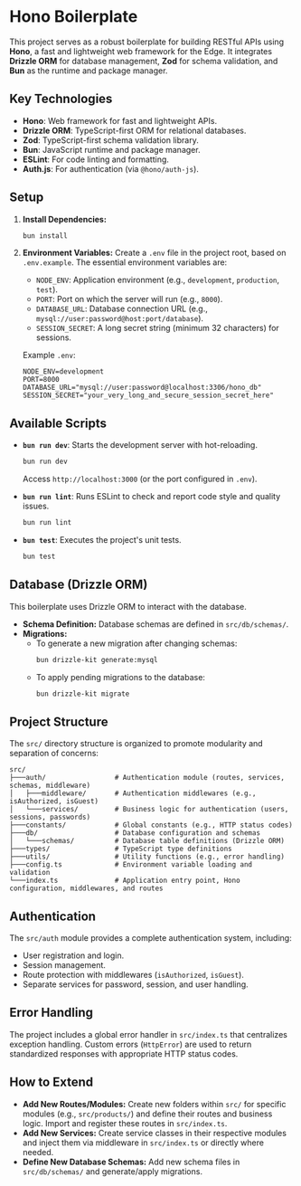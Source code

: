 # Hono Boilerplate

This project serves as a robust boilerplate for building RESTful APIs using **Hono**, a fast and lightweight web framework for the Edge. It integrates **Drizzle ORM** for database management, **Zod** for schema validation, and **Bun** as the runtime and package manager.

## Key Technologies

*   **Hono**: Web framework for fast and lightweight APIs.
*   **Drizzle ORM**: TypeScript-first ORM for relational databases.
*   **Zod**: TypeScript-first schema validation library.
*   **Bun**: JavaScript runtime and package manager.
*   **ESLint**: For code linting and formatting.
*   **Auth.js**: For authentication (via `@hono/auth-js`).

## Setup

1.  **Install Dependencies:**
    ```sh
    bun install
    ```

2.  **Environment Variables:**
    Create a `.env` file in the project root, based on `.env.example`. The essential environment variables are:
    *   `NODE_ENV`: Application environment (e.g., `development`, `production`, `test`).
    *   `PORT`: Port on which the server will run (e.g., `8000`).
    *   `DATABASE_URL`: Database connection URL (e.g., `mysql://user:password@host:port/database`).
    *   `SESSION_SECRET`: A long secret string (minimum 32 characters) for sessions.

    Example `.env`:
    ```
    NODE_ENV=development
    PORT=8000
    DATABASE_URL="mysql://user:password@localhost:3306/hono_db"
    SESSION_SECRET="your_very_long_and_secure_session_secret_here"
    ```

## Available Scripts

*   **`bun run dev`**: Starts the development server with hot-reloading.
    ```sh
    bun run dev
    ```
    Access `http://localhost:3000` (or the port configured in `.env`).

*   **`bun run lint`**: Runs ESLint to check and report code style and quality issues.
    ```sh
    bun run lint
    ```

*   **`bun test`**: Executes the project's unit tests.
    ```sh
    bun test
    ```

## Database (Drizzle ORM)

This boilerplate uses Drizzle ORM to interact with the database.

*   **Schema Definition:** Database schemas are defined in `src/db/schemas/`.
*   **Migrations:**
    *   To generate a new migration after changing schemas:
        ```sh
        bun drizzle-kit generate:mysql
        ```
    *   To apply pending migrations to the database:
        ```sh
        bun drizzle-kit migrate
        ```

## Project Structure

The `src/` directory structure is organized to promote modularity and separation of concerns:

```
src/
├───auth/                 # Authentication module (routes, services, schemas, middleware)
│   ├───middleware/       # Authentication middlewares (e.g., isAuthorized, isGuest)
│   └───services/         # Business logic for authentication (users, sessions, passwords)
├───constants/            # Global constants (e.g., HTTP status codes)
├───db/                   # Database configuration and schemas
│   └───schemas/          # Database table definitions (Drizzle ORM)
├───types/                # TypeScript type definitions
├───utils/                # Utility functions (e.g., error handling)
├───config.ts             # Environment variable loading and validation
└───index.ts              # Application entry point, Hono configuration, middlewares, and routes
```

## Authentication

The `src/auth` module provides a complete authentication system, including:

*   User registration and login.
*   Session management.
*   Route protection with middlewares (`isAuthorized`, `isGuest`).
*   Separate services for password, session, and user handling.

## Error Handling

The project includes a global error handler in `src/index.ts` that centralizes exception handling. Custom errors (`HttpError`) are used to return standardized responses with appropriate HTTP status codes.

## How to Extend

*   **Add New Routes/Modules:** Create new folders within `src/` for specific modules (e.g., `src/products/`) and define their routes and business logic. Import and register these routes in `src/index.ts`.
*   **Add New Services:** Create service classes in their respective modules and inject them via middleware in `src/index.ts` or directly where needed.
*   **Define New Database Schemas:** Add new schema files in `src/db/schemas/` and generate/apply migrations.
